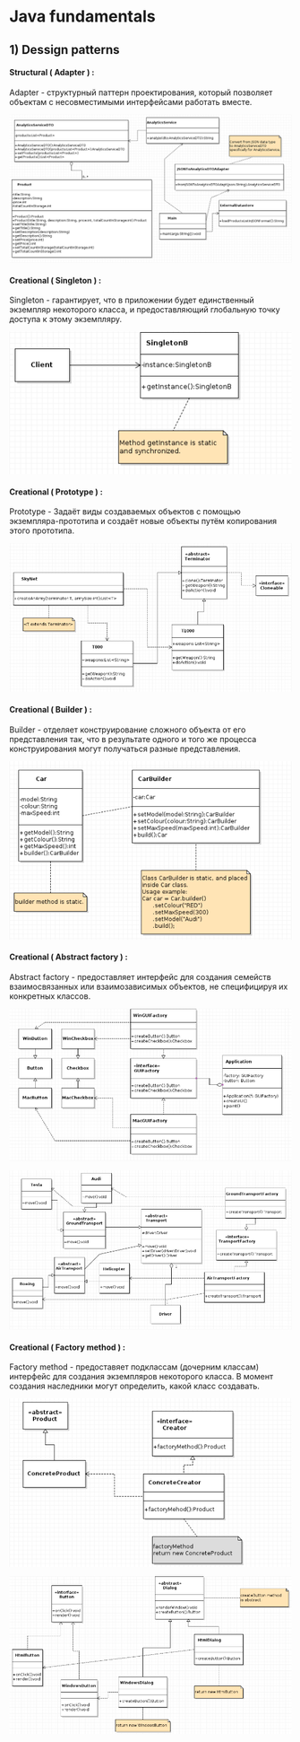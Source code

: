 # Java fundamentals

## 1) Dessign patterns

#### Structural ( Adapter ) :

Adapter - структурный паттерн проектирования, который позволяет объектам с несовместимыми интерфейсами работать вместе.

  ![](./docs/diagrams/adapter.png)

#### Creational ( Singleton ) :

Singleton - гарантирует, что в приложении будет единственный экземпляр некоторого класса, и предоставляющий глобальную точку доступа к этому экземпляру.

  ![](./docs/diagrams/singleton-b.png)

#### Creational ( Prototype ) :

Prototype - Задаёт виды создаваемых объектов с помощью экземпляра-прототипа и создаёт новые объекты путём копирования этого прототипа. 

  ![](./docs/diagrams/prototype-project.png)

#### Creational ( Builder ) :

Builder - отделяет конструирование сложного объекта от его представления так, что в результате одного и того же процесса конструирования могут получаться разные представления.

  ![](./docs/diagrams/builder-similar-to-lombok-implementation.png)

#### Creational ( Abstract factory ) :

Abstract factory - предоставляет интерфейс для создания семейств взаимосвязанных или взаимозависимых объектов, не специфицируя их конкретных классов.

  ![](./docs/diagrams/abstract-factory-common.png)

  ![](./docs/diagrams/abstract-factory-project.png)

#### Creational ( Factory method ) :

Factory method - предоставяет подклассам (дочерним классам) интерфейс для создания экземпляров некоторого класса. В момент создания наследники могут определить, какой класс создавать.

  ![](./docs/diagrams/factory-method-common.png)

  ![](./docs/diagrams/factory-method-project.png)

